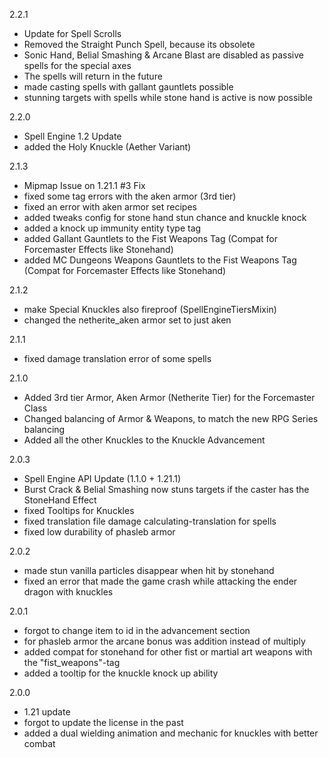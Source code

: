 2.2.1
- Update for Spell Scrolls
- Removed the Straight Punch Spell, because its obsolete
- Sonic Hand, Belial Smashing & Arcane Blast are disabled as passive spells for the special axes
- The spells will return in the future
- made casting spells with gallant gauntlets possible
- stunning targets with spells while stone hand is active is now possible

2.2.0
- Spell Engine 1.2 Update
- added the Holy Knuckle (Aether Variant)

2.1.3
- Mipmap Issue on 1.21.1 #3 Fix
- fixed some tag errors with the aken armor (3rd tier)
- fixed an error with aken armor set recipes
- added tweaks config for stone hand stun chance and knuckle knock
- added a knock up immunity entity type tag
- added Gallant Gauntlets to the Fist Weapons Tag (Compat for Forcemaster Effects like Stonehand)
- added MC Dungeons Weapons Gauntlets to the Fist Weapons Tag (Compat for Forcemaster Effects like Stonehand)

2.1.2
- make Special Knuckles also fireproof (SpellEngineTiersMixin)
- changed the netherite_aken armor set to just aken

2.1.1
- fixed damage translation error of some spells

2.1.0
- Added 3rd tier Armor, Aken Armor (Netherite Tier) for the Forcemaster Class
- Changed balancing of Armor & Weapons, to match the new RPG Series balancing
- Added all the other Knuckles to the Knuckle Advancement

2.0.3
- Spell Engine API Update (1.1.0 + 1.21.1)
- Burst Crack & Belial Smashing now stuns targets if the caster has the StoneHand Effect
- fixed Tooltips for Knuckles
- fixed translation file damage calculating-translation for spells
- fixed low durability of phasleb armor

2.0.2
- made stun vanilla particles disappear when hit by stonehand
- fixed an error that made the game crash while attacking the ender dragon with knuckles

2.0.1
- forgot to change item to id in the advancement section
- for phasleb armor the arcane bonus was addition instead of multiply
- added compat for stonehand for other fist or martial art weapons with the "fist_weapons"-tag
- added a tooltip for the knuckle knock up ability

2.0.0
- 1.21 update
- forgot to update the license in the past
- added a dual wielding animation and mechanic for knuckles with better combat